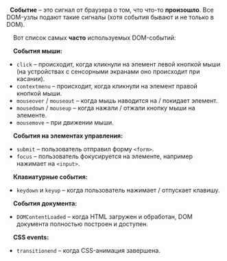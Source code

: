   **Событие** – это сигнал от браузера о том, что что-то **произошло**. Все DOM-узлы подают такие сигналы (хотя события бывают и не только в DOM).

    Вот список самых **часто** используемых DOM-событий:

    **События мыши:**

- `click` – происходит, когда кликнули на элемент левой кнопкой мыши (на устройствах с сенсорными экранами оно происходит при касании).
- `contextmenu` – происходит, когда кликнули на элемент правой кнопкой мыши.
- `mouseover` / `mouseout` – когда мышь наводится на / покидает элемент.
- `mousedown` / `mouseup` – когда нажали / отжали кнопку мыши на элементе.
- `mousemove` – при движении мыши.

    **События на элементах управления:**

- `submit` – пользователь отправил форму `<form>`.
- `focus` – пользователь фокусируется на элементе, например нажимает на `<input>`.

    **Клавиатурные события:**

- `keydown` и `keyup` – когда пользователь нажимает / отпускает клавишу.

    **События документа:**

- `DOMContentLoaded` – когда HTML загружен и обработан, DOM документа полностью построен и доступен.

    **CSS events:**

- `transitionend` – когда CSS-анимация завершена.